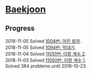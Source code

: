 # [Baekjoon](https://www.acmicpc.net/)

## Progress

2018-11-05 Solved [1004번: 어린 왕자](./1004).  
2018-11-05 Solved [1094번: 막대기](./1094).  
2018-11-04 Solved [11051번: 이항 계수 2](./11051).  
2018-11-03 Solved [11050번: 이항 계수 1](./11050).  
Solved 384 problems until 2018-10-23.  